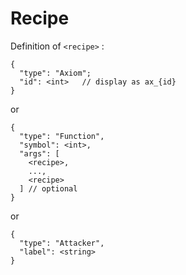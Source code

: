# Recipe

Definition of `<recipe>` :

```
{
  "type": "Axiom";
  "id": <int>   // display as ax_{id}
}
```
or
```
{
  "type": "Function",
  "symbol": <int>,
  "args": [
    <recipe>,
    ...,
    <recipe>
  ] // optional
}
```
or
```
{
  "type": "Attacker",
  "label": <string>
}
```
